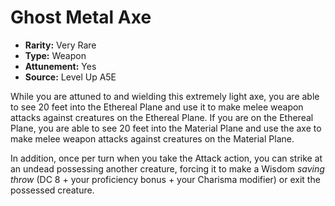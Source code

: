 
# Ghost Metal Axe

* **Rarity:** Very Rare
* **Type:** Weapon
* **Attunement:** Yes
* **Source:** Level Up A5E


While you are attuned to and wielding this extremely light axe, you are able to see 20 feet into the Ethereal Plane and use it to make melee weapon attacks against creatures on the Ethereal Plane. If you are on the Ethereal Plane, you are able to see 20 feet into the Material Plane and use the axe to make melee weapon attacks against creatures on the Material Plane.

In addition, once per turn when you take the Attack action, you can strike at an undead possessing another creature, forcing it to make a Wisdom _saving throw_  (DC 8 + your proficiency bonus + your Charisma modifier) or exit the possessed creature.
